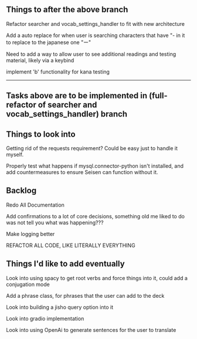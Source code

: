 ## Things to after the above branch
Refactor searcher and vocab_settings_handler to fit with new architecture

Add a auto replace for when user is searching characters that have "- in it to replace to the japanese one "ー"

Need to add a way to allow user to see additional readings and testing material, likely via a keybind

implement 'b' functionality for kana testing

-----------------------------------------------------------------------------------------------------------------
Tasks above are to be implemented in (full-refactor of searcher and vocab_settings_handler) branch
-----------------------------------------------------------------------------------------------------------------

## Things to look into
Getting rid of the requests requirement? Could be easy just to handle it myself.

Properly test what happens if mysql.connector-python isn't installed, and add countermeasures to ensure Seisen can function without it.

## Backlog
Redo All Documentation

Add confirmations to a lot of core decisions, something old me liked to do was not tell you what was happening???

Make logging better

REFACTOR ALL CODE, LIKE LITERALLY EVERYTHING

## Things I'd like to add eventually
Look into using spacy to get root verbs and force things into it, could add a conjugation mode

Add a phrase class, for phrases that the user can add to the deck

Look into building a jisho query option into it

Look into gradio implementation

Look into using OpenAi to generate sentences for the user to translate
